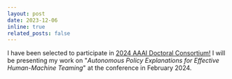 ```yaml
---
layout: post
date: 2023-12-06
inline: true
related_posts: false
---
```


I have been selected to participate in [2024 AAAI Doctoral Consortium!](https://aaai.org/aaai-conference/dc-24-program/) I will be presenting my work on "_Autonomous Policy Explanations for Effective Human-Machine Teaming_" at the conference in February 2024.